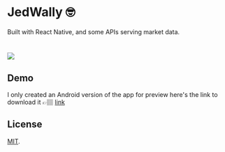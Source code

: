 # JedWally 🤓
Built with React Native, and some APIs serving market data.
#
<img src="https://jedshock.com/wp-content/themes/Jedshock/img/others/Screenshot_20210908-230302.png">

## Demo
I only created an Android version of the app for preview here's the link to download it 👉🏽 [link](https://jedshock.com/app-release.apk)

## License

[MIT](https://github.com/jedstroke/JedWally/blob/master/LICENSE.txt).
